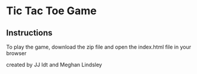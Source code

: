 # Tic Tac Toe Game

## Instructions

To play the game, download the zip file and open the index.html file in your browser

created by JJ Idt and Meghan Lindsley

